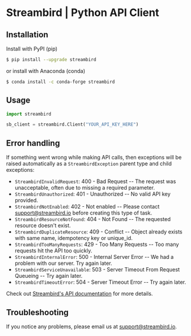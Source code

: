 # Streambird | Python API Client


## Installation

Install with PyPI (pip)

```bash
$ pip install --upgrade streambird
```

or install with Anaconda (conda)

```bash
$ conda install -c conda-forge streambird
```

## Usage

```python
import streambird

sb_client = streambird.Client("YOUR_API_KEY_HERE")
```

## Error handling


If something went wrong while making API calls, then exceptions will be raised automatically
as a `StreambirdException` parent type and child exceptions:

- ``StreambirdInvalidRequest``: 400 - Bad Request -- The request was unacceptable, often due to missing a required parameter.
- ``StreambirdUnauthorized``: 401 - Unauthorized -- No valid API key provided.
- ``StreambirdNotEnabled``: 402 - Not enabled -- Please contact support@streambird.io before creating this type of task.
- ``StreambirdResourceNotFound``: 404 - Not Found -- The requested resource doesn't exist.
- ``StreambirdDuplicateResource``: 409 - Conflict -- Object already exists with same name, idempotency key or unique_id.
- ``StreambirdTooManyRequests``: 429 - Too Many Requests -- Too many requests hit the API too quickly.
- ``StreambirdInternalError``: 500 - Internal Server Error -- We had a problem with our server. Try again later.
- ``StreambirdServiceUnavailable``: 503 - Server Timeout From Request Queueing -- Try again later.
- ``StreambirdTimeoutError``: 504 - Server Timeout Error -- Try again later.

Check out [Streambird's API documentation]( <https://docs.streambird.io/reference#errors>) for more details.

## Troubleshooting

If you notice any problems, please email us at support@streambird.io.
